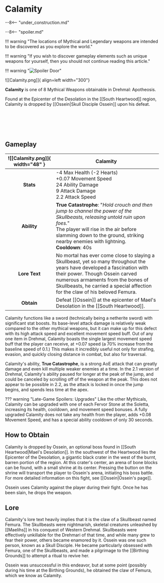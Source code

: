 # Calamity

--8<-- "under_construction.md"

--8<-- "spoiler.md"

!!! warning "The locations of Mythical and Legendary weapons are intended to be discovered as you explore the world."

!!! warning "If you wish to discover gameplay elements such as unique weapons for yourself, then you should not continue reading this article."

!!! warning "![Spoiler Door](/assets/img/spoiler_door.png)"

![[Calamity.png]]{ align=left width="300"}

**Calamity** is one of 8 Mythical Weapons obtainable in Drehmal: Apotheosis.

Found at the Epicenter of the Desolation in the [[South Heartwood]] region, Calamity is dropped by [[Ossein|Skull Disciple Ossein]] upon his defeat. 

<br>
<br>
<br>
<br>

## Gameplay

| ![[Calamity.png]]{ width="48" }  | Calamity               |
|:--------------------------------:| ---------------------------------------------------------------------------------------------------------------------------------------------------------------------------------------------------------------------------------------------------------- |
| **Stats**                        | -4 Max Health (-2 Hearts) <br> +0.07 Movement Speed <br> 24 Ability Damage <br> 9 Attack Damage <br> 2.2 Attack Speed        |
| **Ability**                      | **True Catastrophe**: "*Hold crouch and then jump to channel the power of the Skullbeasts, releasing untold ruin upon foes.*"  <br> The player will rise in the air before slamming down to the ground, striking nearby enemies with lightning. <br> **Cooldown**: 40s       |
| **Lore Text**                    | No mortal has ever come close to slaying a Skullbeast, yet so many throughout the years have developed a fascination with their power. Though Ossein carved numerous armaments from the bones of Skullbeasts, he carried a special affection for the claw of his beloved Femura. |
| **Obtain**                       | Defeat [[Ossein]] at the epicenter of Mael's Desolation in the [[South Heartwood]].  |

Calamity functions like a sword (technically being a netherite sword) with significant stat boosts. Its base-level attack damage is relatively weak compared to the other mythical weapons, but it can make up for this defect with its high attack speed and excellent movement speed buff. Out of any one item in Drehmal, Calamity boasts the single largest movement speed buff that the player can receive, at +0.07 speed (a 70% increase from the baseline speed of 0.1.) This makes it incredibly useful not only for strafing, evasion, and quickly closing distance in combat, but also for traversal.

Calamity's ability, **True Catastrophe**, is a strong AoE attack that can greatly damage and even kill multiple weaker enemies at a time. In the 2.1 version of Drehmal, Calamity's ability paused for longer at the peak of the jump, and could be canceled by scrolling off of the weapon at the peak. This does not appear to be possible in 2.2, as the attack is locked in once the jump begins, and spends less time at the apex.

??? warning "Late-Game Spoilers: Upgrades"
    Like the other Mythicals, Calamity can be upgraded with one of each Fervor Stone at the Soletta, increasing its health, cooldown, and movement speed bonuses. A fully upgraded Calamity does not take any health from the player, adds +0.08 Movement Speed, and has a special ability cooldown of only 30 seconds.

## How to Obtain

Calamity is dropped by Ossein, an optional boss found in [[South Heartwood|Mael's Desolation]]. In the southwest of the Heartwood lies the Epicenter of the Desolation, a gigantic black crater in the west of the burnt, barren portion of the region. At this crater's center, an arena of bone blocks can be found, with a small shrine at its center. Pressing the button on the shrine will transport the player to Ossein's arena, initiating his boss battle. For more detailed information on this fight, see [[Ossein|Ossein's page]].

Ossein uses Calamity against the player during their fight. Once he has been slain, he drops the weapon.

## Lore

Calamity's lore text heavily implies that it is the claw of a Skullbeast named Femura. The Skullbeasts were nightmarish, skeletal creatures unleashed by [[Maelihs]] in his conquest of Western Drehmal. Skullbeasts were effectively unkillable for the Drehmari of that time, and while many grew to fear their power, others became enamored by it. Ossein was one such person, known as a Skull Disciple. He became particularly obsessed with Femura, one of the Skullbeasts, and made a pilgrimage to the [[Birthing Grounds]] to attempt a ritual to revive her.

Ossein was unsuccessful in this endeavor, but at some point (possibly during his time at the Birthing Grounds), he obtained the claw of Femura, which we know as Calamity.
